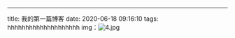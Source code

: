 ---
title: 我的第一篇博客
date: 2020-06-18 09:16:10
tags:
hhhhhhhhhhhhhhhhhhhh
img：![4.jpg](https://i.loli.net/2020/06/18/ctT1vsnXDj6Nrwa.jpg)